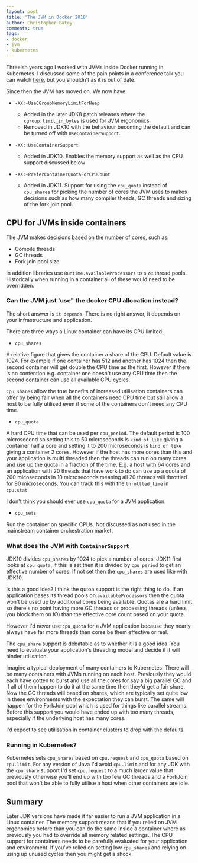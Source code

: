 ```yaml
---
layout: post
title: 'The JVM in Docker 2018'
author: Christopher Batey
comments: true
tags:
- docker 
- jvm 
- kubernetes
---
```


Threeish years ago I worked with JVMs inside Docker running in Kubernetes. I discussed some of the pain points 
in a conference talk you can watch [here](https://www.youtube.com/watch?v=w1rZOY5gbvk), but you shouldn't as it is
out of date.

Since then the JVM has moved on. We now have:

* `-XX:+UseCGroupMemoryLimitForHeap`
  * Added in the later JDK8 patch releases where the `cgroup.limit_in_bytes` is used for JVM ergonomics 
  * Removed in JDK10 with the behaviour becoming the default and can be turned off with `UseContainerSupport`.

* `-XX:+UseContainerSupport`
  * Added in JDK10. Enables the memory support as well as the CPU support discussed below

* `-XX:+PreferContainerQuotaForCPUCount`
  * Added in JDK11. Support for using the `cpu_quota` instead of `cpu_shares` for picking the number of cores the JVM uses
    to makes decisions such as how many compiler theads, GC threads and sizing of the fork join pool. 


## CPU for JVMs inside containers

The JVM  makes decisions based on the number of cores, such as:

* Compile threads 
* GC threads
* Fork join pool size

In addition libraries use  `Runtime.availableProcessors` to size thread pools.
Historically when running in a container all of these would need to be overridden. 

### Can the JVM just 'use" the docker CPU allocation instead?

The short answer is `it depends`. There is no right answer, it depends on your infrastructure and application.

There are three ways a Linux container can have its CPU limited:

* `cpu_shares`

A relative figure that gives the container a share of the CPU. Default value is 1024. For example
if one container has 512 and another has 1024 then the second container will get double the CPU time
as the first. However if there is no contention e.g. container one doesn't use any CPU time then the
second container can use all available CPU cycles.

`cpu_shares` allow the true benefits of increased utilisation containers can offer by being fair when
all the containers need CPU time but still allow a host to be fully utilised even if some of the containers
don't need any CPU time.

* `cpu_quota`

A hard CPU time that can be used per `cpu_period`. The default period is 100 microsecond so setting this to
50 microseconds is `kind of like` giving a container half a core and setting it to 200 microseconds is `kind of like`
giving a container 2 cores. However if the host has more cores than this and your application is multi threaded then
the threads can run on many cores and use up the quota in a fraction of the time. E.g. a host with 64 cores and an 
application with 20 threads that have work to do can use up a quota of 200 micoseconds in 10 microseconds meaning
all 20 threads will throttled for 90 microseconds. You can track this with the `throttled_time`
in `cpu.stat`.

I don't think you should ever use `cpu_quota` for a JVM application.


* `cpu_sets`

Run the container on specific CPUs. Not discussed as not used in the mainstream container orchestration market.


### What does the JVM with `ContainerSupport`

JDK10 divides `cpu_shares` by 1024 to pick a number of cores. JDK11 first looks at `cpu_quota`, if this is set then it is
divided by `cpu_period` to get an effective number of cores. If not set then the `cpu_shares` are used like with JDK10.

Is this a good idea? I think the qutoa support is the right thing to do. If an application bases its thread pools 
on `availableProcessors` then the quota won't be used up by additional cores being available. Quotas are a hard limit
so there's no point having more GC threads or processing threads (unless you block them on IO) than the effective core 
count based on your quota.

However I'd never use `cpu_quota` for a JVM application because they nearly always have far more threads than
cores be them effective or real.

The `cpu_share` support is debatable as to whether it is a good idea. You need to evaluate your
application's threading model and decide if it will hinder utilisation.

Imagine a typical deployment of many
containers to Kubernetes. There will be many containers with JVMs running on each host. Previously they would
each have gotten to burst and use all the cores for say a big parallel GC and if all of them happen to do it
at the same time then they'd get a fair share. Now the GC threads will based on shares, which are typically set
quite low in these environments with the expectation they can burst. The same will happen for the ForkJoin pool
which is used for things like parallel streams. Before this support you would have ended up with too many threads,
especially if the underlying host has many cores.

I'd expect to see utilisation in container clusters to drop with the defaults. 

### Running in Kubernetes?

Kubernetes sets `cpu_shares` based on `cpu.request` and `cpu_quota` based on `cpu.limit`. For any version of Java
I'd avoid `cpu.limit` and for any JDK with the `cpu_share` support I'd set `cpu.request` to a much larger value that previously
otherwise you'll end up with too few GC threads and a ForkJoin pool that won't be able to fully utilise a host
when other containers are idle.

## Summary

Later JDK versions have made it far easier to run a JVM application in a Linux container. The memory support means
that if you relied on JVM ergonomics before than you can do the same inside a container where as previously you 
had to override all memory related settings. The CPU support for containers needs to be carefully evaluated for your
application and environment. If you've relied on setting low `cpu_shares` and relying on using up unused cycles
then you might get a shock.









